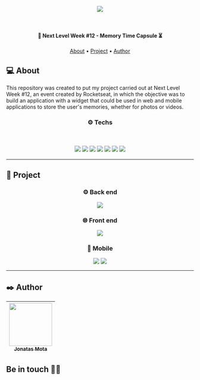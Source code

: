 <p align="center">
  <a href="https://app.rocketseat.com.br/events/nlw-spacetime/ignite/aula-1"><img src="https://app.rocketseat.com.br/_next/image?url=https%3A%2F%2Fmedia.graphassets.com%2Fp4jMI5oSm9HQE4EY3KvQ&w=1920&q=75"/></a>
</p>

<h4 align="center">
  <br>
  <br>
  🚀 Next Level Week #12 - Memory Time Capsule ⏳
</h4>

<p align="center">
 <a href="#-about">About</a> •
 <a href="#-project">Project</a> •
 <a href="#%EF%B8%8F-author">Author</a>
</p>

## 💻 About

This repository was created to put my project carried out at Next Level Week #12, an event created by Rocketseat, in which the objective was to build an application with a widget that could be used in web and mobile applications to store the user's memories, whether for photos or videos.

<h3 align="center">
⚙️ Techs

<p>&nbsp;</p>
  <img src="https://img.shields.io/badge/React-20232A?style=for-the-badge&logo=react&logoColor=61DAFB"/>
  <img src="https://img.shields.io/badge/Next-black?style=for-the-badge&logo=next.js&logoColor=white"/>
  <img src="https://img.shields.io/badge/tailwind_css-06B6D4.svg?style=for-the-badge&logo=tailwindcss&logoColor=white"/>
  <img src="https://img.shields.io/badge/expo-1C1E24?style=for-the-badge&logo=expo&logoColor=#D04A37"/>
  <img src="https://img.shields.io/badge/typescript-%23007ACC.svg?style=for-the-badge&logo=typescript&logoColor=white"/>
  <img src="https://img.shields.io/badge/node.js-6DA55F?style=for-the-badge&logo=node.js&logoColor=white"/>
  <img src="https://img.shields.io/badge/fastify-%23000000.svg?style=for-the-badge&logo=fastify&logoColor=white"/>
</h3>

---

## 🚧 Project

<div align="center">

### ⚙️ Back end
<img src="https://github.com/jonatasmota/NLW-Spacetime/assets/59838730/0d988713-7e34-4dff-b8c5-20fe8407af49" />

### 🌐 Front end
<img src="https://github.com/jonatasmota/NLW-Spacetime/assets/59838730/622d07e4-9df5-4dc4-a75d-1c3b18772192" />

### 📱 Mobile
<img src="https://github.com/jonatasmota/NLW-Spacetime/assets/59838730/fc22ca56-7384-47a3-a598-86297eba8ac1" />
<img src="https://github.com/jonatasmota/NLW-Spacetime/assets/59838730/7b315c8e-d8c3-47c7-bd6e-1feb1802773f" />
  
</div>
  
---

## ✒️ Author

| [<img src="https://avatars.githubusercontent.com/u/59838730?s=400&u=83245eb3ea932e16a32dae5757b2644152b4d427&v=4" width=115 > <br> <sub> Jonatas Mota </sub>](https://github.com/jonatasmota) |
| :--------------------------------------------------------------------------------------------------------------------------------------------: |

<h2>Be in touch 🤙🏽</h2>

<div align="center">

<a href="mailto:jonatasmota.dev@gmail.com" target="_blank">
</div>
